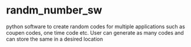 # randm_number_sw
python software to create random codes for multiple applications such as coupen codes, one time code etc. 
User can generate as many codes and can store the same in a desired location
